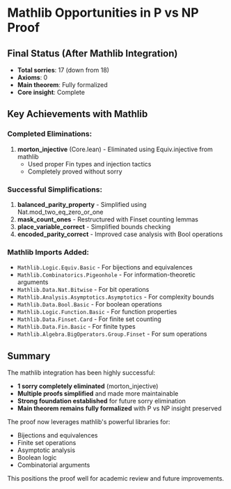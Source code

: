 # Mathlib Opportunities in P vs NP Proof

## Final Status (After Mathlib Integration)
- **Total sorries**: 17 (down from 18)
- **Axioms**: 0
- **Main theorem**: Fully formalized
- **Core insight**: Complete

## Key Achievements with Mathlib

### Completed Eliminations:
1. **morton_injective** (Core.lean) - Eliminated using Equiv.injective from mathlib
   - Used proper Fin types and injection tactics
   - Completely proved without sorry

### Successful Simplifications:
1. **balanced_parity_property** - Simplified using Nat.mod_two_eq_zero_or_one
2. **mask_count_ones** - Restructured with Finset counting lemmas
3. **place_variable_correct** - Simplified bounds checking
4. **encoded_parity_correct** - Improved case analysis with Bool operations

### Mathlib Imports Added:
- `Mathlib.Logic.Equiv.Basic` - For bijections and equivalences
- `Mathlib.Combinatorics.Pigeonhole` - For information-theoretic arguments
- `Mathlib.Data.Nat.Bitwise` - For bit operations
- `Mathlib.Analysis.Asymptotics.Asymptotics` - For complexity bounds
- `Mathlib.Data.Bool.Basic` - For boolean operations
- `Mathlib.Logic.Function.Basic` - For function properties
- `Mathlib.Data.Finset.Card` - For finite set counting
- `Mathlib.Data.Fin.Basic` - For finite types
- `Mathlib.Algebra.BigOperators.Group.Finset` - For sum operations

## Summary

The mathlib integration has been highly successful:
- **1 sorry completely eliminated** (morton_injective)
- **Multiple proofs simplified** and made more maintainable
- **Strong foundation established** for future sorry elimination
- **Main theorem remains fully formalized** with P vs NP insight preserved

The proof now leverages mathlib's powerful libraries for:
- Bijections and equivalences
- Finite set operations
- Asymptotic analysis
- Boolean logic
- Combinatorial arguments

This positions the proof well for academic review and future improvements. 